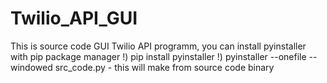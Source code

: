 ﻿# Twilio_API_GUI
This is source code GUI Twilio API programm, you can install pyinstaller with pip package manager
  !) pip install pyinstaller 
  !) pyinstaller --onefile --windowed src_code.py - this will make from source code binary

